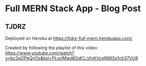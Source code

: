 # Full MERN Stack App - Blog Post

## TJDRZ

Deployed on Heroku at https://tjdrz-full-mern.herokuapp.com/

Created by following the playlist of this video: https://www.youtube.com/watch?v=bc2pOPeQyOs&list=PLurIMwd6GdCj_VlnKVceR66Sxfcb37VU8